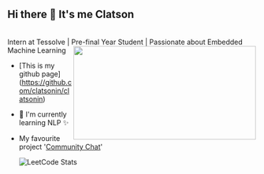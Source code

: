 ## Hi there 👋 It's me Clatson
<br>
Intern at Tessolve | Pre-final Year Student | Passionate about Embedded Machine Learning
<img align ="right" width="370" height="190" src="https://user-images.githubusercontent.com/31812582/118072005-93d46980-b3c6-11eb-9afd-629b4f706a56.gif">

- [This is my github page] (https://github.com/clatsonin/clatsonin)

- 🧠 I'm currently learning NLP ✨
- My favourite project '[Community Chat](https://communitychat.vercel.app/)'


  ![LeetCode Stats](https://leetcard.jacoblin.cool/clatson?theme=dark&font=Noto%20Sans%20Adlam)
